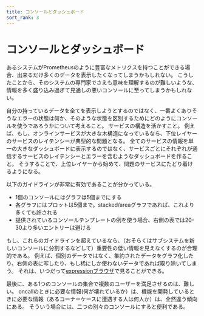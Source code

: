 ```yaml
---
title: コンソールとダッシュボード
sort_rank: 3
---
```


# コンソールとダッシュボード

あるシステムがPrometheusのように豊富なメトリクスを持つことができる場合、出来るだけ多くのデータを表示したくなってしまうかもしれない。
こうしたことから、そのシステムの専門家でさえも意味を理解するのが難しいような、情報を多く盛り込み過ぎて見通しの悪いコンソールに至ってしまうかもしれない。

自分の持っているデータを全てを表示しようとするのではなく、一番よくありそうなエラーの状態は何か、そのような状態を区別するためにどのようにコンソールを使うであろうかについて考えること。
サービスの構造を活かすこと。
例えば、もし、オンラインサービスが大きな木構造になっているなら、下位レイヤーのサービスのレイテンシーが典型的な問題となる。
全てのサービスの情報を単一の大きなダッシュボードに表示するのではなく、サービスごとにそれぞれが通信するサービスのレイテンシーとエラーを含むようなダッシュボードを作ること。
そうすることで、上位レイヤーから始めて、問題のサービスにたどり着けるようになる。

以下のガイドラインが非常に有効であることが分かっている。

* 1個のコンソールにはグラフは5個までにする
* 各グラフにはプロットは5個まで。stacked/areaグラフであれば、これより多くても許される
* 提供されているコンソールテンプレートの例を使う場合、右側の表では20-30より多いエントリーは避ける

もし、これらのガイドラインを超えているなら、（おそらくはサブシステムを新しいコンソールに分割するなどして）重要性の低い情報を見えなくするのが合理的である。
例えば、個別のデータではなく、集約されたデータをグラフ化したり、右側の表に写したり、もし稀にしか使わないデータであれば取り除いてしまう。
それは、いつだって[expressionブラウザ](/docs/visualization/browser/)で見ることができる。

最後に、ある1つのコンソールの集合で複数のユーザーを満足させるのは、難しい。
oncallのときに必要な情報(何が壊れているか）は、機能を開発しているときに必要な情報（あるコーナーケースに遭遇する人は何人か）は、全然違う傾向にある。
そういう場合には、二つの別々のコンソールにすると便利である。
